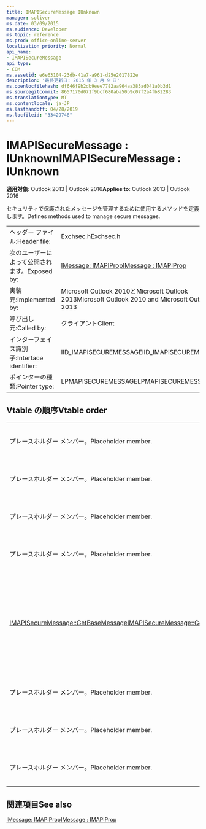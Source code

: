 ```yaml
---
title: IMAPISecureMessage IUnknown
manager: soliver
ms.date: 03/09/2015
ms.audience: Developer
ms.topic: reference
ms.prod: office-online-server
localization_priority: Normal
api_name:
- IMAPISecureMessage
api_type:
- COM
ms.assetid: e6e63104-23db-41a7-a961-d25e2017822e
description: '最終更新日: 2015 年 3 月 9 日'
ms.openlocfilehash: df646f9b2db9eee7782aa964aa385ad041a0b3d1
ms.sourcegitcommit: 8657170d071f9bcf680aba50b9c07f2a4fb82283
ms.translationtype: MT
ms.contentlocale: ja-JP
ms.lasthandoff: 04/28/2019
ms.locfileid: "33429748"
---
```

# <a name="imapisecuremessage--iunknown"></a><span data-ttu-id="18eb1-103">IMAPISecureMessage : IUnknown</span><span class="sxs-lookup"><span data-stu-id="18eb1-103">IMAPISecureMessage : IUnknown</span></span>

  
  
<span data-ttu-id="18eb1-104">**適用対象**: Outlook 2013 | Outlook 2016</span><span class="sxs-lookup"><span data-stu-id="18eb1-104">**Applies to**: Outlook 2013 | Outlook 2016</span></span> 
  
<span data-ttu-id="18eb1-105">セキュリティで保護されたメッセージを管理するために使用するメソッドを定義します。</span><span class="sxs-lookup"><span data-stu-id="18eb1-105">Defines methods used to manage secure messages.</span></span>
  
|||
|:-----|:-----|
|<span data-ttu-id="18eb1-106">ヘッダー ファイル:</span><span class="sxs-lookup"><span data-stu-id="18eb1-106">Header file:</span></span>  <br/> |<span data-ttu-id="18eb1-107">Exchsec.h</span><span class="sxs-lookup"><span data-stu-id="18eb1-107">Exchsec.h</span></span>  <br/> |
|<span data-ttu-id="18eb1-108">次のユーザーによって公開されます。</span><span class="sxs-lookup"><span data-stu-id="18eb1-108">Exposed by:</span></span>  <br/> |[<span data-ttu-id="18eb1-109">IMessage: IMAPIProp</span><span class="sxs-lookup"><span data-stu-id="18eb1-109">IMessage : IMAPIProp</span></span>](imessageimapiprop.md) <br/> |
|<span data-ttu-id="18eb1-110">実装元:</span><span class="sxs-lookup"><span data-stu-id="18eb1-110">Implemented by:</span></span>  <br/> |<span data-ttu-id="18eb1-111">Microsoft Outlook 2010とMicrosoft Outlook 2013</span><span class="sxs-lookup"><span data-stu-id="18eb1-111">Microsoft Outlook 2010 and Microsoft Outlook 2013</span></span>  <br/> |
|<span data-ttu-id="18eb1-112">呼び出し元:</span><span class="sxs-lookup"><span data-stu-id="18eb1-112">Called by:</span></span>  <br/> |<span data-ttu-id="18eb1-113">クライアント</span><span class="sxs-lookup"><span data-stu-id="18eb1-113">Client</span></span>  <br/> |
|<span data-ttu-id="18eb1-114">インターフェイス識別子:</span><span class="sxs-lookup"><span data-stu-id="18eb1-114">Interface identifier:</span></span>  <br/> |<span data-ttu-id="18eb1-115">IID_IMAPISECUREMESSAGE</span><span class="sxs-lookup"><span data-stu-id="18eb1-115">IID_IMAPISECUREMESSAGE</span></span>  <br/> |
|<span data-ttu-id="18eb1-116">ポインターの種類:</span><span class="sxs-lookup"><span data-stu-id="18eb1-116">Pointer type:</span></span>  <br/> |<span data-ttu-id="18eb1-117">LPMAPISECUREMESSAGE</span><span class="sxs-lookup"><span data-stu-id="18eb1-117">LPMAPISECUREMESSAGE</span></span>  <br/> |
   
## <a name="vtable-order"></a><span data-ttu-id="18eb1-118">Vtable の順序</span><span class="sxs-lookup"><span data-stu-id="18eb1-118">Vtable order</span></span>

|||
|:-----|:-----|
|<span data-ttu-id="18eb1-119">プレースホルダー メンバー。</span><span class="sxs-lookup"><span data-stu-id="18eb1-119">Placeholder member.</span></span>  <br/> |<span data-ttu-id="18eb1-120">サポートされていないか、文書化されていません。</span><span class="sxs-lookup"><span data-stu-id="18eb1-120">Not supported or documented.</span></span>  <br/> |
|<span data-ttu-id="18eb1-121">プレースホルダー メンバー。</span><span class="sxs-lookup"><span data-stu-id="18eb1-121">Placeholder member.</span></span>  <br/> |<span data-ttu-id="18eb1-122">サポートされていないか、文書化されていません。</span><span class="sxs-lookup"><span data-stu-id="18eb1-122">Not supported or documented.</span></span>  <br/> |
|<span data-ttu-id="18eb1-123">プレースホルダー メンバー。</span><span class="sxs-lookup"><span data-stu-id="18eb1-123">Placeholder member.</span></span>  <br/> |<span data-ttu-id="18eb1-124">サポートされていないか、文書化されていません。</span><span class="sxs-lookup"><span data-stu-id="18eb1-124">Not supported or documented.</span></span>  <br/> |
|<span data-ttu-id="18eb1-125">プレースホルダー メンバー。</span><span class="sxs-lookup"><span data-stu-id="18eb1-125">Placeholder member.</span></span>  <br/> |<span data-ttu-id="18eb1-126">サポートされていないか、文書化されていません。</span><span class="sxs-lookup"><span data-stu-id="18eb1-126">Not supported or documented.</span></span>  <br/> |
|[<span data-ttu-id="18eb1-127">IMAPISecureMessage::GetBaseMessage</span><span class="sxs-lookup"><span data-stu-id="18eb1-127">IMAPISecureMessage::GetBaseMessage</span></span>](imapisecuremessage-getbasemessage.md) <br/> |<span data-ttu-id="18eb1-128">この[IMAPISecureMessage : IUnknown](imapisecuremessageiunknown.md)がカプセル化している基になる IMessage : [IMAPIProp](imessageimapiprop.md)を取得します。</span><span class="sxs-lookup"><span data-stu-id="18eb1-128">Retrieves the underlying [IMessage : IMAPIProp](imessageimapiprop.md) that this [IMAPISecureMessage : IUnknown](imapisecuremessageiunknown.md) is encapsulating.</span></span>  <br/> |
|<span data-ttu-id="18eb1-129">プレースホルダー メンバー。</span><span class="sxs-lookup"><span data-stu-id="18eb1-129">Placeholder member.</span></span>  <br/> |<span data-ttu-id="18eb1-130">サポートされていないか、文書化されていません。</span><span class="sxs-lookup"><span data-stu-id="18eb1-130">Not supported or documented.</span></span>  <br/> |
|<span data-ttu-id="18eb1-131">プレースホルダー メンバー。</span><span class="sxs-lookup"><span data-stu-id="18eb1-131">Placeholder member.</span></span>  <br/> |<span data-ttu-id="18eb1-132">サポートされていないか、文書化されていません。</span><span class="sxs-lookup"><span data-stu-id="18eb1-132">Not supported or documented.</span></span>  <br/> |
|<span data-ttu-id="18eb1-133">プレースホルダー メンバー。</span><span class="sxs-lookup"><span data-stu-id="18eb1-133">Placeholder member.</span></span>  <br/> |<span data-ttu-id="18eb1-134">サポートされていないか、文書化されていません。</span><span class="sxs-lookup"><span data-stu-id="18eb1-134">Not supported or documented.</span></span>  <br/> |
   
## <a name="see-also"></a><span data-ttu-id="18eb1-135">関連項目</span><span class="sxs-lookup"><span data-stu-id="18eb1-135">See also</span></span>



[<span data-ttu-id="18eb1-136">IMessage: IMAPIProp</span><span class="sxs-lookup"><span data-stu-id="18eb1-136">IMessage : IMAPIProp</span></span>](imessageimapiprop.md)

